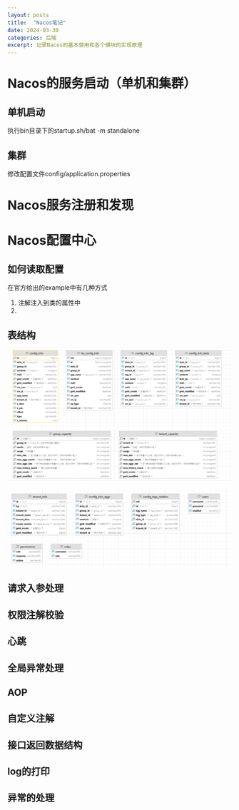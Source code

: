 ```yaml
---
layout: posts
title:  "Nacos笔记"
date: 2024-03-30
categories: 后端
excerpt: 记录Nacos的基本使用和各个模块的实现原理
---
```

# Nacos的服务启动（单机和集群）
## 单机启动
执行bin目录下的startup.sh/bat -m standalone
## 集群
修改配置文件config/application.properties

# Nacos服务注册和发现

# Nacos配置中心
## 如何读取配置
在官方给出的example中有几种方式
1. 注解注入到类的属性中
2. 


## 表结构

![](../.images/18ec8c71009.png)

![](../.images/18ec8c74112.png)

## 请求入参处理

## 权限注解校验

## 心跳

## 全局异常处理

## AOP

## 自定义注解

## 接口返回数据结构

## log的打印

## 异常的处理
